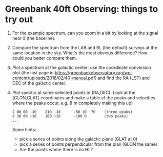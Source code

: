 #  Greenbank 40ft Observing:    things to try out

1. For the example spectrum, can you zoom in a bit by looking at the signal near 0 (the baseline).

2. Compare the spectrum from the LAB and BL (the default) surveys at the same location in the sky.
   What's the most obvious difference?  How could you better compare them.

3. Plot a spectrum at the galactic center:  use the coordinate conversion plot (the last page in https://greenbankobservatory.org/wp-content/uploads/2018/02/40-manual.pdf) and find the RA (LST) and DEC of the galactic center.

4. Plot spectra at some selected points in (RA,DEC). Look at the (GLON,GLAT) coordinates and make a table of the peaks and velocities where the peaks occur, e.g. (I'm completely making this up)

       7 00 00 -10    210 -10      -50 10  70    (three peaks)
       8 30 00 +10    180 +10      -100 0        (two peaks)
       ...


    Some hints:
    * pick a series of points along the galactic plane (GLAT at 0)
    * pick a series of points perpendicular from the plan (GLON the same)
    * Are the points where there is no HI ?
